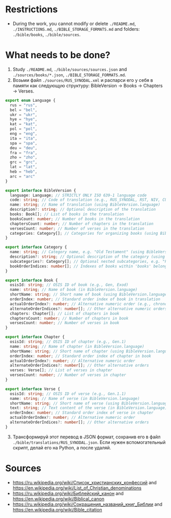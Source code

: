# Restrictions
- During the work, you cannot modify or delete `./README.md`, `./INSTRUCTIONS.md`, `./BIBLE_STORAGE_FORMATS.md` and folders: `./bible/books`, `./bible/sources`.

# What needs to be done?
1. Study `./README.md`, `./bible/sources/sources.json` and `./sources/books/*.json`, `./BIBLE_STORAGE_FORMATS.md`.
2. Возьми файл `./sources/RUS_SYNODAL.xml` и распарси его у себя в памяти как следующую структуру: BibleVersion -> Books -> Chapters -> Verses.

```typescript
export enum Language {
  rus = "rus",
  bel = "bel",
  ukr = "ukr",
  hye = "hye",
  kat = "kat",
  pol = "pol",
  eng = "eng",
  ita = "ita",
  spa = "spa",
  deu = "deu",
  fra = "fra",
  zho = "zho",
  grc = "grc",
  lat = "lat",
  heb = "heb",
  arc = "arc"
}

export interface BibleVersion {
  language: Language; // STRICTLY ONLY ISO 639-1 language code
  code: string; // Code of translation (e.g., RUS_SYNODAL, RST, NIV, CUV, LXX, etc.)
  name: string; // Name of translation (using BibleVersion.language)
  description?: string; // Optional description of the translation
  books: Book[]; // List of books in the translation
  booksCount: number; // Number of books in the translation
  chaptersCount: number; // Number of chapters in the translation
  versesCount: number; // Number of verses in the translation
  categories: Category[]; // Сategories for organizing books (using BibleVersion.language namings and applied in BibleVersion.code official classification and rules)
}

export interface Category {
  name: string; // Category name, e.g. "Old Testament" (using BibleVersion.language namings and applied in BibleVersion.code official classification and rules)
  description?: string; // Optional description of the category (using BibleVersion.language rules)
  subcategories?: Category[]; // Optional nested subcategories, e.g. "Pentateuch" (using BibleVersion.language namings and applied in BibleVersion.code official classification and rules)
  bookOrderIndices: number[]; // Indexes of books within 'books' belonging to this category (using BibleVersion.language rules and applied in BibleVersion.code official classification and rules)
}

export interface Book {
  osisId: string; // OSIS ID of book (e.g., Gen, Exod)
  name: string; // Name of book (in BibleVersion.language)
  shortName: string; // Short name of book (using BibleVersion.language rules)
  orderIndex: number; // Standard order index of book in translation
  actualOrderIndex?: number; // Alternative numeric order (e.g., chronological or thematic)
  alternateOrderIndices?: number[]; // Other alternative numeric orders
  chapters: Chapter[]; // List of chapters in book
  chaptersCount: number; // Number of chapters in book
  versesCount: number; // Number of verses in book
}

export interface Chapter {
  osisId: string; // OSIS ID of chapter (e.g., Gen.1)
  name: string; // Name of chapter (in BibleVersion.language)
  shortName: string; // Short name of chapter (using BibleVersion.language)
  orderIndex: number; // Standard order index of chapter in book
  actualOrderIndex?: number; // Alternative numeric order
  alternateOrderIndices?: number[]; // Other alternative orders
  verses: Verse[]; // List of verses in chapter
  versesCount: number; // Number of verses in chapter
}

export interface Verse {
  osisId: string; // OSIS ID of verse (e.g., Gen.1.1)
  name: string; // Name of verse (in BibleVersion.language)
  shortName: string; // Short name of verse (using BibleVersion.language rules)
  text: string; // Text content of the verse (in BibleVersion.language)
  orderIndex: number; // Standard order index of verse in chapter
  actualOrderIndex?: number; // Alternative numeric order
  alternateOrderIndices?: number[]; // Other alternative orders
}
```
3. Трансформируй этот перевод в JSON формат, сохранив его в файл `./bible/translations/RUS_SYNODAL.json`. Если нужен вспомогательный скрипт, делай его на Python, а после удаляй.

# Sources
- https://ru.wikipedia.org/wiki/Список_христианских_конфессий and https://en.wikipedia.org/wiki/List_of_Christian_denominations
- https://ru.wikipedia.org/wiki/Библейский_канон and https://en.wikipedia.org/wiki/Biblical_canon
- https://ru.wikipedia.org/wiki/Сокращения_названий_книг_Библии and https://en.wikipedia.org/wiki/Bible_citation